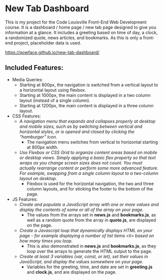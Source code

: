 # New Tab Dashboard

This is my project for the Code Louisville Front-End Web Development course. It is a dashboard / home page / new tab page designed to give you information at a glance. It includes a greeting based on time of day, a clock, a randomized quote, news articles, and bookmarks. As this is only a front-end project, placeholder data is used.

https://qowface.github.io/new-tab-dashboard/

## Included Features:
* Media Queries:
    * Starting at 800px, the navigation is switched from a vertical layout to a horizontal layout using flexbox.
    * Starting at 1000px, the main content is displayed in a two column layout (instead of a single column).
    * Starting at 1200px, the main content is displayed in a three column layout.
* CSS Features:
    * *A navigation menu that expands and collapses properly at desktop and mobile sizes, such as by switching between vertical and horizontal styles, or is opened and closed by clicking the “hamburger” icon.*
        * The navigation menu switches from vertical to horizontal starting at 800px width.
    * *Use Flexbox or CSS Grid to organize content areas based on mobile or desktop views. Simply applying a basic flex property so that text wraps as you change screen sizes does not count. You must actually rearrange content or perform some more advanced feature. For example, swapping from a single column layout to a two-column layout on desktop.*
        * Flexbox is used for the horizontal navigation, the two and three column layouts, and for sticking the footer to the bottom of the page.
* JS Features:
    * *Create and populate a JavaScript array with one or more values and display the contents of some or all of the array on your page.*
        * The values from the arrays set in **news.js** and **bookmarks.js**, as well as a random quote from the array in **quote.js**, are displayed on the page.
    * *Create a Javascript loop that dynamically displays HTML on your page - for example displaying a number of list items \<li> based on how many times you loop.*
        * This is also demonstrated in **news.js** and **bookmarks.js**, as they loop over the arrays to generate the HTML output to the page.
    * *Create at least 3 variables (var, const, or let), set their values in JavaScript, and display the values somewhere on your page.*
        * Variables for the greeting, time, and date are set in **greeting.js** and **clock.js**, and are displayed on the page.
